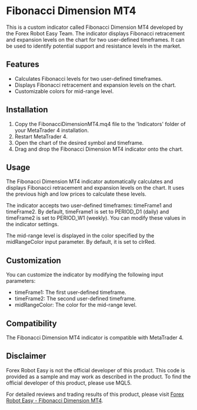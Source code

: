 # Fibonacci Dimension MT4

This is a custom indicator called Fibonacci Dimension MT4 developed by the Forex Robot Easy Team. The indicator displays Fibonacci retracement and expansion levels on the chart for two user-defined timeframes. It can be used to identify potential support and resistance levels in the market.

## Features

- Calculates Fibonacci levels for two user-defined timeframes.
- Displays Fibonacci retracement and expansion levels on the chart.
- Customizable colors for mid-range level.

## Installation

1. Copy the FibonacciDimensionMT4.mq4 file to the 'Indicators' folder of your MetaTrader 4 installation.
2. Restart MetaTrader 4.
3. Open the chart of the desired symbol and timeframe.
4. Drag and drop the Fibonacci Dimension MT4 indicator onto the chart.

## Usage

The Fibonacci Dimension MT4 indicator automatically calculates and displays Fibonacci retracement and expansion levels on the chart. It uses the previous high and low prices to calculate these levels.

The indicator accepts two user-defined timeframes: timeFrame1 and timeFrame2. By default, timeFrame1 is set to PERIOD_D1 (daily) and timeFrame2 is set to PERIOD_W1 (weekly). You can modify these values in the indicator settings.

The mid-range level is displayed in the color specified by the midRangeColor input parameter. By default, it is set to clrRed.

## Customization

You can customize the indicator by modifying the following input parameters:

- timeFrame1: The first user-defined timeframe.
- timeFrame2: The second user-defined timeframe.
- midRangeColor: The color for the mid-range level.

## Compatibility

The Fibonacci Dimension MT4 indicator is compatible with MetaTrader 4.

## Disclaimer

Forex Robot Easy is not the official developer of this product. This code is provided as a sample and may work as described in the product. To find the official developer of this product, please use MQL5.

For detailed reviews and trading results of this product, please visit [Forex Robot Easy - Fibonacci Dimension MT4](https://forexroboteasy.com/forex-robot-review/review-fibonacci-dimension-mt4-visual-display-of-fibonacci-levels-for-profitable-forex-strategies/).
